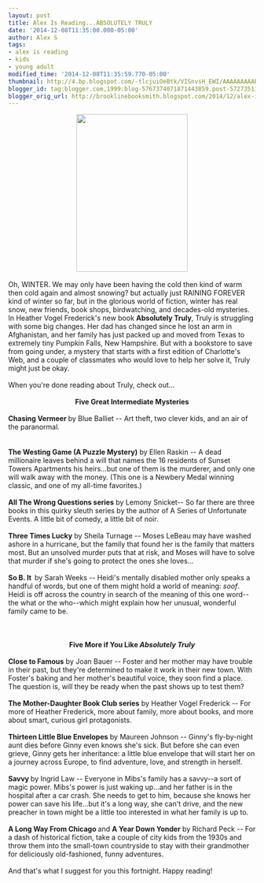```yaml
---
layout: post
title: Alex Is Reading...ABSOLUTELY TRULY
date: '2014-12-08T11:35:00.000-05:00'
author: Alex S
tags:
- alex is reading
- kids
- young adult
modified_time: '2014-12-08T11:35:59.770-05:00'
thumbnail: http://4.bp.blogspot.com/-tlcjuiOeBtk/VISnvsH_EWI/AAAAAAAAABY/q680fGlzDqY/s72-c/Absolutely-Truly-cover-2014.jpg
blogger_id: tag:blogger.com,1999:blog-5767374071871443859.post-5727351145162353351
blogger_orig_url: http://brooklinebooksmith.blogspot.com/2014/12/alex-is-readingabsolutely-truly.html
---
```


<div class="separator" style="clear: both; text-align: center;"><a href="http://4.bp.blogspot.com/-tlcjuiOeBtk/VISnvsH_EWI/AAAAAAAAABY/q680fGlzDqY/s1600/Absolutely-Truly-cover-2014.jpg" imageanchor="1" style="margin-left: 1em; margin-right: 1em;"><img border="0" src="http://4.bp.blogspot.com/-tlcjuiOeBtk/VISnvsH_EWI/AAAAAAAAABY/q680fGlzDqY/s1600/Absolutely-Truly-cover-2014.jpg" height="320" width="226" /></a></div><br />Oh, WINTER. We may only have been having the cold then kind of warm then cold again and almost snowing? but actually just RAINING FOREVER kind of winter so far, but in the glorious world of fiction, winter has real snow, new friends, book shops, birdwatching, and decades-old mysteries. In Heather Vogel Frederick's new book <b>Absolutely Truly</b>, Truly is struggling with some big changes. Her dad has changed since he lost an arm in Afghanistan, and her family has just packed up and moved from Texas to extremely tiny Pumpkin Falls, New Hampshire. But with a bookstore to save from going under, a mystery that starts with a first edition of Charlotte's Web, and a couple of classmates who would love to help her solve it, Truly might just be okay.<br /><br />When you're done reading about Truly, check out...<br /><br /><div style="text-align: center;"><b>Five Great Intermediate Mysteries</b></div><br /><b>Chasing Vermeer </b>by Blue Balliet -- Art theft, two clever kids, and an air of the paranormal. <br /><b> </b><br /><br /><b>The Westing Game (A Puzzle Mystery)</b> by Ellen Raskin -- A dead millionaire leaves behind a will that names the 16 residents of Sunset Towers Apartments his heirs...but one of them is the murderer, and only one will walk away with the money. (This one is a Newbery Medal winning classic, and one of my all-time favorites.)<br /><br /><b>All The Wrong Questions series</b> by Lemony Snicket-- So far there are three books in this quirky sleuth series by the author of A Series of Unfortunate Events. A little bit of comedy, a little bit of noir.<br /><br /><b>Three Times Lucky</b> by Sheila Turnage -- Moses LeBeau may have washed ashore in a hurricane, but the family that found her is the family that matters most. But an unsolved murder puts that at risk, and Moses will have to solve that murder if she's going to protect the ones she loves... <br /><b></b><br /><b>So B. It&nbsp; </b>by Sarah Weeks -- Heidi's mentally disabled mother only speaks a handful of words, but one of them might hold a world of meaning: <i>soof</i>. Heidi is off across the country in search of the meaning of this one word--the what or the who--which might explain how her unusual, wonderful family came to be.<br /><b></b><br /><br /><br /><div style="text-align: center;"><b>Five More if You Like <i>Absolutely Truly</i></b></div><br /><b>Close to Famous</b> by Joan Bauer -- Foster and her mother may have trouble in their past, but they're determined to make it work in their new town. With Foster's baking and her mother's beautiful voice, they soon find a place. The question is, will they be ready when the past shows up to test them?<b> </b><br /><br /><b>The Mother-Daughter Book Club series</b> by Heather Vogel Frederick -- For more of Heather Frederick, more about family, more about books, and more about smart, curious girl protagonists.<b> </b><br /><br /><b>Thirteen Little Blue Envelopes</b> by Maureen Johnson -- Ginny's fly-by-night aunt dies before Ginny even knows she's sick. But before she can even grieve, Ginny gets her inheritance: a little blue envelope that will start her on a journey across Europe, to find adventure, love, and strength in herself.<br /><br /><b>Savvy </b>by Ingrid Law -- Everyone in Mibs's family has a savvy--a sort of magic power. Mibs's power is just waking up...and her father is in the hospital after a car crash. She needs to get to him, because she knows her power can save his life...but it's a long way, she can't drive, and the new preacher in town might be a little too interested in what her family is up to.<b> </b><br /><br /><b>A Long Way From Chicago </b>and <b>A Year Down Yonder</b> by Richard Peck -- For a dash of historical fiction, take a couple of city kids from the 1930s and throw them into the small-town countryside to stay with their grandmother for deliciously old-fashioned, funny adventures.&nbsp;<b> </b><br /><b><br /></b>And that's what I suggest for you this fortnight. Happy reading!